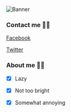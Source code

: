 ![Banner](https://scontent.fhan5-1.fna.fbcdn.net/v/t1.0-9/151783689_477720510300193_5843887570097693729_o.jpg?_nc_cat=109&ccb=3&_nc_sid=8bfeb9&_nc_ohc=Kl9KvmWIXqEAX_R0BTk&_nc_ht=scontent.fhan5-1.fna&oh=da119f544d6264845f19ad6b004d8002&oe=60589C91)
### Contact me 📱📱
[Facebook](https://www.facebook.com/profile.php?id=100004663422919)

[Twitter](https://mobile.twitter.com/noriko4220)

### About me 🤔🤔
- [x] Lazy

- [x] Not too bright

- [x] Somewhat annoying


<!--
**Noriko4220/Noriko4220** is a ✨ _special_ ✨ repository because its `README.md` (this file) appears on your GitHub profile.

Here are some ideas to get you started:

- 🔭 I’m currently working on ...
- 🌱 I’m currently learning ...
- 👯 I’m looking to collaborate on ...
- 🤔 I’m looking for help with ...
- 💬 Ask me about ...
- 📫 How to reach me: ...
- 😄 Pronouns: ...
- ⚡ Fun fact: ...
-->
